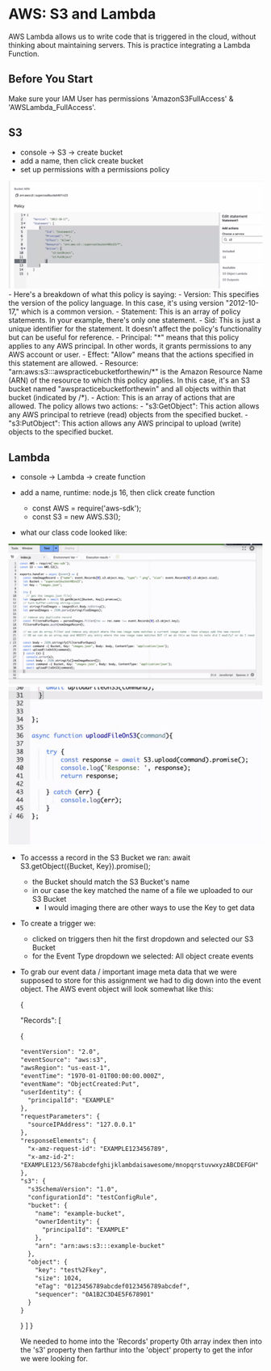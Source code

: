 # AWS: S3 and Lambda

AWS Lambda allows us to write code that is triggered in the cloud, without thinking about maintaining servers. This is practice integrating a Lambda Function.

## Before You Start

Make sure your IAM User has permissions 'AmazonS3FullAccess' & 'AWSLambda_FullAccess'.

## S3

- console -> S3 -> create bucket
- add a name, then click create bucket
- set up permissions with a permissions policy
<img src='./s3AdmissionsConfig.png' />
- Here's a breakdown of what this policy is saying:
  - Version: This specifies the version of the policy language. In this case, it's using version "2012-10-17," which is a common version.
  - Statement: This is an array of policy statements. In your example, there's only one statement.
    - Sid: This is just a unique identifier for the statement. It doesn't affect the policy's functionality but can be useful for reference.
    - Principal: "*" means that this policy applies to any AWS principal. In other words, it grants permissions to any AWS account or user.
    - Effect: "Allow" means that the actions specified in this statement are allowed.
    - Resource: "arn:aws:s3:::awspracticebucketforthewin/*" is the Amazon Resource Name (ARN) of the resource to which this policy applies. In this case, it's an S3 bucket named "awspracticebucketforthewin" and all objects within that bucket (indicated by /*).
    - Action: This is an array of actions that are allowed. The policy allows two actions:
      - "s3:GetObject": This action allows any AWS principal to retrieve (read) objects from the specified bucket.
      - "s3:PutObject": This action allows any AWS principal to upload (write) objects to the specified bucket.
     
## Lambda

- console -> Lambda -> create function
- add a name, runtime: node.js 16, then click create function
  - const AWS = require('aws-sdk');
  - const S3 = new AWS.S3();

- what our class code looked like:
<img src='./workingCode1.png' />
<img src='./workingCode2.png' />

- To accesss a record in the S3 Bucket we ran: await S3.getObject({Bucket, Key}).promise();
  - the Bucket should match the S3 Bucket's name
  - in our case the key matched the name of a file we uploaded to our S3 Bucket
    - I would imaging there are other ways to use the Key to get data

- To create a trigger we:
  - clicked on triggers then hit the first dropdown and selected our S3 Bucket
  - for the Event Type dropdown we selected: All object create events

- To grab our event data / important image meta data that we were supposed to store for this assignment we had to dig down into the event object.
  The AWS event object will look somewhat like this: 

  {

  "Records": [

    {

      "eventVersion": "2.0",
      "eventSource": "aws:s3",
      "awsRegion": "us-east-1",
      "eventTime": "1970-01-01T00:00:00.000Z",
      "eventName": "ObjectCreated:Put",
      "userIdentity": {
        "principalId": "EXAMPLE"
      },
      "requestParameters": {
        "sourceIPAddress": "127.0.0.1"
      },
      "responseElements": {
        "x-amz-request-id": "EXAMPLE123456789",
        "x-amz-id-2": "EXAMPLE123/5678abcdefghijklambdaisawesome/mnopqrstuvwxyzABCDEFGH"
      },
      "s3": {
        "s3SchemaVersion": "1.0",
        "configurationId": "testConfigRule",
        "bucket": {
          "name": "example-bucket",
          "ownerIdentity": {
            "principalId": "EXAMPLE"
          },
          "arn": "arn:aws:s3:::example-bucket"
        },
        "object": {
          "key": "test%2Fkey",
          "size": 1024,
          "eTag": "0123456789abcdef0123456789abcdef",
          "sequencer": "0A1B2C3D4E5F678901"
        }
      }
    }
]
}

  We needed to home into the 'Records' property 0th array index then into the 's3' property then farthur into the 'object' property to get the infor we were looking for.